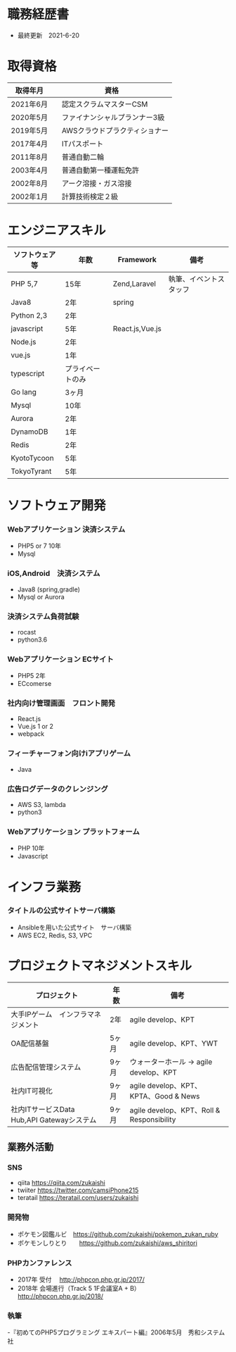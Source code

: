 # 職務経歴書
- 最終更新　2021-6-20

# 取得資格
|取得年月|資格  |
|---|---|
|2021年6月|　認定スクラムマスターCSM|
|2020年5月|　ファイナンシャルプランナー3級|
|2019年5月|　AWSクラウドプラクティショナー|
|2017年4月|　ITパスポート|
|2011年8月|　普通自動二輪|
|2003年4月|　普通自動第一種運転免許|
|2002年8月|　アーク溶接・ガス溶接|
|2002年1月|　計算技術検定２級|

# エンジニアスキル
|ソフトウェア等|年数|Framework|備考|
|---|---|---|---|
|PHP 5,7|15年|Zend,Laravel|執筆、イベントスタッフ|
|Java8|2年|spring||
|Python 2,3|2年|||
|javascript|5年|React.js,Vue.js||
|Node.js|2年|||
|vue.js|1年|||
|typescript|プライベートのみ|||
|Go lang|3ヶ月|||
|Mysql|10年||
|Aurora|2年||
|DynamoDB|1年||
|Redis|2年|||
|KyotoTycoon|5年|||
|TokyoTyrant|5年|||

# ソフトウェア開発
### Webアプリケーション 決済システム 
- PHP5 or 7 10年
- Mysql 

### iOS,Android　決済システム
- Java8 (spring,gradle)
- Mysql or Aurora

### 決済システム負荷試験
- rocast
- python3.6

### Webアプリケーション ECサイト
- PHP5 2年
- ECcomerse

### 社内向け管理画面　フロント開発
- React.js
- Vue.js 1 or 2
- webpack

### フィーチャーフォン向けiアプリゲーム
- Java

### 広告ログデータのクレンジング
- AWS S3, lambda
- python3

### Webアプリケーション プラットフォーム
- PHP 10年
- Javascript

# インフラ業務
### タイトルの公式サイトサーバ構築
- Ansibleを用いた公式サイト　サーバ構築
- AWS EC2, Redis, S3, VPC

# プロジェクトマネジメントスキル
|プロジェクト|年数|備考|
|---|---|---|
|大手IPゲーム　インフラマネジメント|2年|agile develop、KPT|
|OA配信基盤 |5ヶ月|agile develop、KPT、YWT|
|広告配信管理システム |9ヶ月|ウォーターホール -> agile develop、KPT|
|社内IT可視化 |9ヶ月|agile develop、KPT、KPTA、Good & News|
|社内ITサービスData Hub,API Gatewayシステム|9ヶ月|agile develop、KPT、Roll & Responsibility|

## 業務外活動

### SNS
- qiita https://qiita.com/zukaishi
- twiiter https://twitter.com/camsiPhone215
- teratail https://teratail.com/users/zukaishi

### 開発物
- ポケモン図鑑ルビ　https://github.com/zukaishi/pokemon_zukan_ruby
- ポケモンしりとり　　https://github.com/zukaishi/aws_shiritori

### PHPカンファレンス
- 2017年 受付
　http://phpcon.php.gr.jp/2017/
- 2018年 会場進行（Track 5 1F会議室A + B）
　http://phpcon.php.gr.jp/2018/

### 執筆
-『初めてのPHP5プログラミング エキスパート編』2006年5月　秀和システム社
